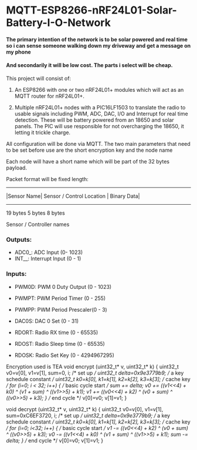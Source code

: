 # MQTT-ESP8266-nRF24L01-Solar-Battery-I-O-Network

#### The primary intention of the network is to be solar powered and real time so i can sense someone walking down my driveway and get a message on my phone
#### And secondarily it will be low cost. The parts i select will be cheap.


This project will consist of:

1. An ESP8266 with one or two nRF24L01+ modules which will act as an MQTT router for nRF24L01+.

2. Multiple nRF24L01+ nodes with a PIC16LF1503 to translate the radio to usable signals including PWM, ADC, DAC, I/O and Interrupt for real time detection.
These will be battery powered from an 18650 and solar panels. The PIC will use responsible for not overcharging the 18650, it letting it trickle charge.

All configuration will be done via MQTT.
The two main parameters that need to be set before use are the short encryption key and the node name

Each node will have a short name which will be part of the 32 bytes payload.

Packet format will be fixed length:
******************************************************
|Sensor Name| Sensor / Control Location | Binary Data|
******************************************************
 19 bytes           5 bytes               8 bytes


Sensor / Controller names

### Outputs:
- ADC0_:	ADC Input			(0- 1023)
- INT__:	Interrupt Input		(0 - 1)

### Inputs:
- PWM0D:	PWM 0 Duty Output	(0 - 1023)
- PWMPT:	PWM Period Timer	(0 - 255)
- PWMPP:	PWM Period Prescaler(0 - 3)

- DAC0S:	DAC 0 Set			(0 - 31)

- RDORT:	Radio RX time		(0 - 65535)
- RDOST:	Radio Sleep time	(0 - 65535)
- RDOSK:	Radio Set Key		(0 - 4294967295)


Encryption used is TEA
void encrypt (uint32_t* v, uint32_t* k) {
    uint32_t v0=v[0], v1=v[1], sum=0, i;           /* set up */
    uint32_t delta=0x9e3779b9;                     /* a key schedule constant */
    uint32_t k0=k[0], k1=k[1], k2=k[2], k3=k[3];   /* cache key */
    for (i=0; i < 32; i++) {                       /* basic cycle start */
        sum += delta;
        v0 += ((v1<<4) + k0) ^ (v1 + sum) ^ ((v1>>5) + k1);
        v1 += ((v0<<4) + k2) ^ (v0 + sum) ^ ((v0>>5) + k3);
    }                                              /* end cycle */
    v[0]=v0; v[1]=v1;
}

void decrypt (uint32_t* v, uint32_t* k) {
    uint32_t v0=v[0], v1=v[1], sum=0xC6EF3720, i;  /* set up */
    uint32_t delta=0x9e3779b9;                     /* a key schedule constant */
    uint32_t k0=k[0], k1=k[1], k2=k[2], k3=k[3];   /* cache key */
    for (i=0; i<32; i++) {                         /* basic cycle start */
        v1 -= ((v0<<4) + k2) ^ (v0 + sum) ^ ((v0>>5) + k3);
        v0 -= ((v1<<4) + k0) ^ (v1 + sum) ^ ((v1>>5) + k1);
        sum -= delta;
    }                                              /* end cycle */
    v[0]=v0; v[1]=v1;
}

